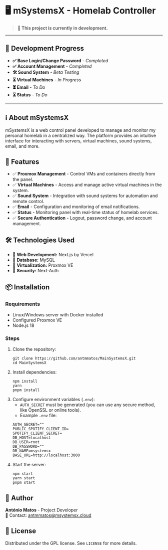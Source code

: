 # 🖥️ mSystemsX - Homelab Controller

> **🚧 This project is currently in development.**

---
## 🔄 Development Progress

- **✅ Base Login/Change Password** - *Completed*
- **✅ Account Management** - *Completed*
- **🛠️ Sound System** - *Beta Testing*
- **⏳ Virtual Machines** - *In Progress*
- **⏳ Email** - *To Do*
- **⏳ Status** - *To Do*

---

## ℹ️ About mSystemsX

mSystemsX is a web control panel developed to manage and monitor my personal homelab in a centralized way. The platform provides an intuitive interface for interacting with servers, virtual machines, sound systems, email, and more.

## 🚀 Features

- ✅ **Proxmox Management** - Control VMs and containers directly from the panel.
- ✅ **Virtual Machines** - Access and manage active virtual machines in the system.
- ✅ **Sound System** - Integration with sound systems for automation and remote control.
- ✅ **Email** - Configuration and monitoring of email notifications.
- ✅ **Status** - Monitoring panel with real-time status of homelab services.
- ✅ **Secure Authentication** - Logout, password change, and account management.

## 🛠️ Technologies Used

- 🔹 **Web Development:** Next.js by Vercel
- 🔹 **Database:** MySQL
- 🔹 **Virtualization:** Proxmox VE
- 🔹 **Security:** Next-Auth

## 📦 Installation

### Requirements

- Linux/Windows server with Docker installed
- Configured Proxmox VE
- Node.js 18

### Steps

1. Clone the repository:
   ```
   git clone https://github.com/antmmatos/MainSystemsX.git
   cd MainSystemsX
   ```
2. Install dependencies:
   ```
   npm install
   yarn
   pnpm install
   ```
3. Configure environment variables (`.env`):
   - `AUTH_SECRET` must be generated (you can use any secure method, like OpenSSL or online tools).
   - Example `.env` file:
   ```
   AUTH_SECRET=""
   PUBLIC_SPOTIFY_CLIENT_ID=
   SPOTIFY_CLIENT_SECRET=
   DB_HOST=localhost
   DB_USER=root
   DB_PASSWORD=""
   DB_NAME=msystemsx
   BASE_URL=http://localhost:3000
   ```
4. Start the server:
   ```
   npm start
   yarn start
   pnpm start
   ```

## 👤 Author

**António Matos** - Project Developer  
📧 Contact: [antmmatos@msystemsx.cloud](mailto:antmmatos@msystemsx.cloud)

## 📜 License

Distributed under the GPL license. See `LICENSE` for more details.
